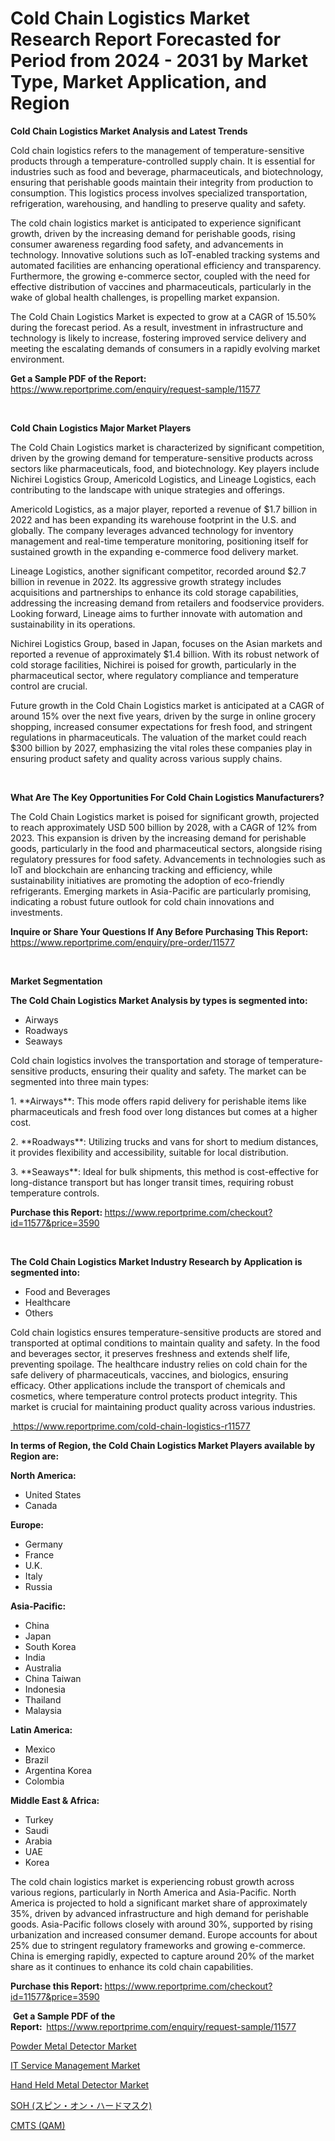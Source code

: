 <p><h1>Cold Chain Logistics Market Research Report Forecasted for Period from 2024 -  2031 by Market Type, Market Application, and Region</h1></p><p><strong>Cold Chain Logistics Market Analysis and Latest Trends</strong></p>
<p><p>Cold chain logistics refers to the management of temperature-sensitive products through a temperature-controlled supply chain. It is essential for industries such as food and beverage, pharmaceuticals, and biotechnology, ensuring that perishable goods maintain their integrity from production to consumption. This logistics process involves specialized transportation, refrigeration, warehousing, and handling to preserve quality and safety.</p><p>The cold chain logistics market is anticipated to experience significant growth, driven by the increasing demand for perishable goods, rising consumer awareness regarding food safety, and advancements in technology. Innovative solutions such as IoT-enabled tracking systems and automated facilities are enhancing operational efficiency and transparency. Furthermore, the growing e-commerce sector, coupled with the need for effective distribution of vaccines and pharmaceuticals, particularly in the wake of global health challenges, is propelling market expansion.</p><p>The Cold Chain Logistics Market is expected to grow at a CAGR of 15.50% during the forecast period. As a result, investment in infrastructure and technology is likely to increase, fostering improved service delivery and meeting the escalating demands of consumers in a rapidly evolving market environment.</p></p>
<p><strong>Get a Sample PDF of the Report:&nbsp;</strong> <a href="https://www.reportprime.com/enquiry/request-sample/11577">https://www.reportprime.com/enquiry/request-sample/11577</a></p>
<p>&nbsp;</p>
<p><strong>Cold Chain Logistics Major Market Players</strong></p>
<p><p>The Cold Chain Logistics market is characterized by significant competition, driven by the growing demand for temperature-sensitive products across sectors like pharmaceuticals, food, and biotechnology. Key players include Nichirei Logistics Group, Americold Logistics, and Lineage Logistics, each contributing to the landscape with unique strategies and offerings.</p><p>Americold Logistics, as a major player, reported a revenue of $1.7 billion in 2022 and has been expanding its warehouse footprint in the U.S. and globally. The company leverages advanced technology for inventory management and real-time temperature monitoring, positioning itself for sustained growth in the expanding e-commerce food delivery market.</p><p>Lineage Logistics, another significant competitor, recorded around $2.7 billion in revenue in 2022. Its aggressive growth strategy includes acquisitions and partnerships to enhance its cold storage capabilities, addressing the increasing demand from retailers and foodservice providers. Looking forward, Lineage aims to further innovate with automation and sustainability in its operations.</p><p>Nichirei Logistics Group, based in Japan, focuses on the Asian markets and reported a revenue of approximately $1.4 billion. With its robust network of cold storage facilities, Nichirei is poised for growth, particularly in the pharmaceutical sector, where regulatory compliance and temperature control are crucial.</p><p>Future growth in the Cold Chain Logistics market is anticipated at a CAGR of around 15% over the next five years, driven by the surge in online grocery shopping, increased consumer expectations for fresh food, and stringent regulations in pharmaceuticals. The valuation of the market could reach $300 billion by 2027, emphasizing the vital roles these companies play in ensuring product safety and quality across various supply chains.</p></p>
<p>&nbsp;</p>
<p><strong>What Are The Key Opportunities For Cold Chain Logistics Manufacturers?</strong></p>
<p><p>The Cold Chain Logistics market is poised for significant growth, projected to reach approximately USD 500 billion by 2028, with a CAGR of 12% from 2023. This expansion is driven by the increasing demand for perishable goods, particularly in the food and pharmaceutical sectors, alongside rising regulatory pressures for food safety. Advancements in technologies such as IoT and blockchain are enhancing tracking and efficiency, while sustainability initiatives are promoting the adoption of eco-friendly refrigerants. Emerging markets in Asia-Pacific are particularly promising, indicating a robust future outlook for cold chain innovations and investments.</p></p>
<p><strong>Inquire or Share Your Questions If Any Before Purchasing This Report:</strong> <a href="https://www.reportprime.com/enquiry/pre-order/11577">https://www.reportprime.com/enquiry/pre-order/11577</a></p>
<p>&nbsp;</p>
<p><strong>Market Segmentation</strong></p>
<p><strong>The Cold Chain Logistics Market Analysis by types is segmented into:</strong></p>
<p><ul><li>Airways</li><li>Roadways</li><li>Seaways</li></ul></p>
<p><p>Cold chain logistics involves the transportation and storage of temperature-sensitive products, ensuring their quality and safety. The market can be segmented into three main types: </p><p>1. **Airways**: This mode offers rapid delivery for perishable items like pharmaceuticals and fresh food over long distances but comes at a higher cost.</p><p>2. **Roadways**: Utilizing trucks and vans for short to medium distances, it provides flexibility and accessibility, suitable for local distribution.</p><p>3. **Seaways**: Ideal for bulk shipments, this method is cost-effective for long-distance transport but has longer transit times, requiring robust temperature controls.</p></p>
<p><strong>Purchase this Report:&nbsp;</strong><a href="https://www.reportprime.com/checkout?id=11577&price=3590">https://www.reportprime.com/checkout?id=11577&price=3590</a></p>
<p>&nbsp;</p>
<p><strong>The Cold Chain Logistics Market Industry Research by Application is segmented into:</strong></p>
<p><ul><li>Food and Beverages</li><li>Healthcare</li><li>Others</li></ul></p>
<p><p>Cold chain logistics ensures temperature-sensitive products are stored and transported at optimal conditions to maintain quality and safety. In the food and beverages sector, it preserves freshness and extends shelf life, preventing spoilage. The healthcare industry relies on cold chain for the safe delivery of pharmaceuticals, vaccines, and biologics, ensuring efficacy. Other applications include the transport of chemicals and cosmetics, where temperature control protects product integrity. This market is crucial for maintaining product quality across various industries.</p></p>
<p><a href="https://www.reportprime.com/cold-chain-logistics-r11577">&nbsp;https://www.reportprime.com/cold-chain-logistics-r11577</a></p>
<p><strong>In terms of Region, the Cold Chain Logistics Market Players available by Region are:</strong></p>
<p>
    <p> <strong> North America: </strong>
        <ul>
            <li>United States</li>
            <li>Canada</li>
        </ul>
        </p> 
    <p> <strong> Europe: </strong>
        <ul>
            <li>Germany</li>
            <li>France</li>
            <li>U.K.</li>
            <li>Italy</li>
            <li>Russia</li>
        </ul>
        </p> 
    <p> <strong> Asia-Pacific: </strong>
        <ul>
            <li>China</li>
            <li>Japan</li>
            <li>South Korea</li>
            <li>India</li>
            <li>Australia</li>
            <li>China Taiwan</li>
            <li>Indonesia</li>
            <li>Thailand</li>
            <li>Malaysia</li>
        </ul>
        </p> 
    <p> <strong> Latin America: </strong>
        <ul>
            <li>Mexico</li>
            <li>Brazil</li>
            <li>Argentina Korea</li>
            <li>Colombia</li>
        </ul>
        </p> 
    <p> <strong> Middle East & Africa: </strong>
        <ul>
            <li>Turkey</li>
            <li>Saudi</li>
            <li>Arabia</li>
            <li>UAE</li>
            <li>Korea</li>
        </ul>
    </p>
    </p>
<p><p>The cold chain logistics market is experiencing robust growth across various regions, particularly in North America and Asia-Pacific. North America is projected to hold a significant market share of approximately 35%, driven by advanced infrastructure and high demand for perishable goods. Asia-Pacific follows closely with around 30%, supported by rising urbanization and increased consumer demand. Europe accounts for about 25% due to stringent regulatory frameworks and growing e-commerce. China is emerging rapidly, expected to capture around 20% of the market share as it continues to enhance its cold chain capabilities.</p></p>
<p><strong>Purchase this Report: </strong><a href="https://www.reportprime.com/checkout?id=11577&price=3590">https://www.reportprime.com/checkout?id=11577&price=3590</a></p>
<p>&nbsp;<strong>Get a Sample PDF of the Report:&nbsp;&nbsp;</strong><a href="https://www.reportprime.com/enquiry/request-sample/11577">https://www.reportprime.com/enquiry/request-sample/11577</a></p>
<p><strong></strong></p>
<p><p><a href="https://www.linkedin.com/pulse/navigating-global-powder-metal-detector-market-from-trends-strategy-qft7c?trackingId=AkDaTNQwS36jlmnbfIncRg%3D%3D">Powder Metal Detector Market</a></p><p><a href="https://github.com/lylyparadise/Market-Research-Report-List-5/blob/main/it-service-management-market.md">IT Service Management Market</a></p><p><a href="https://www.linkedin.com/pulse/hand-held-metal-detector-market-growth-segmentation-regional-cx1ye?trackingId=FUfNd3LAQxmO2%2FxXNeyMlg%3D%3D">Hand Held Metal Detector Market</a></p><p><a href="https://medium.com/@mares423/soh-spin-on-hardmasks-market-%E3%81%AE%E3%82%B0%E3%83%AD%E3%83%BC%E3%83%90%E3%83%AB%E5%B8%82%E5%A0%B4%E6%A6%82%E8%A6%81%E3%81%AF-%E4%B8%96%E7%95%8C%E3%81%8A%E3%82%88%E3%81%B3%E4%B8%BB%E8%A6%81%E5%B8%82%E5%A0%B4%E3%81%AB%E3%81%8A%E3%81%91%E3%82%8B%E6%A5%AD%E7%95%8C%E3%81%AB%E5%BD%B1%E9%9F%BF%E3%82%92%E4%B8%8E%E3%81%88%E3%82%8B%E4%B8%BB%E8%A6%81%E3%81%AA%E3%83%88%E3%83%AC%E3%83%B3%E3%83%89%E3%81%AB%E3%81%A4%E3%81%84%E3%81%A6-%E7%8B%AC%E8%87%AA%E3%81%AE%E8%A6%96%E7%82%B9%E3%82%92%E6%8F%90%E4%BE%9B%E3%81%97%E3%81%BE%E3%81%99-133ef30022a3">SOH (スピン・オン・ハードマスク)</a></p><p><a href="https://medium.com/@sashabeier2023/cmts-qam-market-%E3%81%AE%E3%82%B0%E3%83%AD%E3%83%BC%E3%83%90%E3%83%AB%E5%B8%82%E5%A0%B4%E6%A6%82%E8%A6%81%E3%81%AF-%E4%B8%96%E7%95%8C%E3%81%8A%E3%82%88%E3%81%B3%E4%B8%BB%E8%A6%81%E5%B8%82%E5%A0%B4%E3%81%AB%E3%81%8A%E3%81%91%E3%82%8B%E6%A5%AD%E7%95%8C%E3%81%AB%E5%BD%B1%E9%9F%BF%E3%82%92%E4%B8%8E%E3%81%88%E3%82%8B%E4%B8%BB%E8%A6%81%E3%81%AA%E3%83%88%E3%83%AC%E3%83%B3%E3%83%89%E3%81%AB%E3%81%A4%E3%81%84%E3%81%A6-%E7%8B%AC%E8%87%AA%E3%81%AE%E8%A6%96%E7%82%B9%E3%82%92%E6%8F%90%E4%BE%9B%E3%81%97%E3%81%BE%E3%81%99-aef228fd8974">CMTS (QAM)</a></p></p>